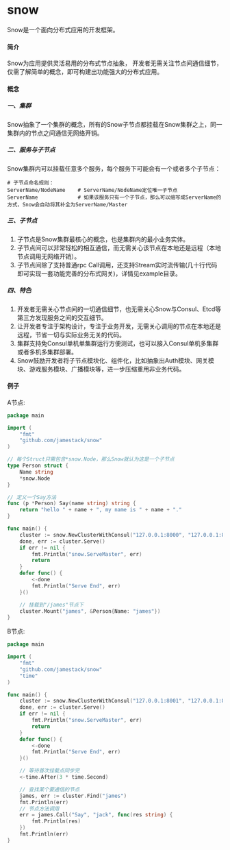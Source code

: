 # snow
Snow是一个面向分布式应用的开发框架。

#### 简介
Snow为应用提供灵活易用的分布式节点抽象，
开发者无需关注节点间通信细节，仅需了解简单的概念，即可构建出功能强大的分布式应用。

#### 概念
##### 一、集群
Snow抽象了一个集群的概念，所有的Snow子节点都挂载在Snow集群之上，同一集群内的节点之间通信无网络开销。

##### 二、服务与子节点
Snow集群内可以挂载任意多个服务，每个服务下可能会有一个或者多个子节点：
```shell script
# 子节点命名规则：
ServerName/NodeName    # ServerName/NodeName定位唯一子节点
ServerName             # 如果该服务只有一个子节点，那么可以缩写成ServerName的方式，Snow会自动将其补全为ServerName/Master
```

##### 三、子节点
1. 子节点是Snow集群最核心的概念，也是集群内的最小业务实体。
2. 子节点间可以非常轻松的相互通信，而无需关心该节点在本地还是远程（本地节点调用无网络开销）。
3. 子节点间除了支持普通rpc Call调用，还支持Stream实时流传输(几十行代码即可实现一套功能完善的分布式网关)，详情见example目录。
##### 四、特色
1. 开发者无需关心节点间的一切通信细节，也无需关心Snow与Consul、Etcd等第三方发现服务之间的交互细节。
2. 让开发者专注于架构设计，专注于业务开发，无需关心调用的节点在本地还是远程，节省一切与实际业务无关的代码。
3. 集群支持免Consul单机单集群运行方便测试，也可以接入Consul单机多集群或者多机多集群部署。
4. Snow鼓励开发者将子节点模块化、组件化，比如抽象出Auth模块、网关模块、游戏服务模块、广播模块等，进一步压缩重用非业务代码。
#### 例子
A节点:
```go
package main

import (
	"fmt"
	"github.com/jamestack/snow"
)

// 每个Struct只需包含*snow.Node，那么Snow就认为这是一个子节点
type Person struct {
	Name string
	*snow.Node
}

// 定义一个Say方法
func (p *Person) Say(name string) string {
	return "hello " + name + ", my name is " + name + "."
}

func main() {
	cluster := snow.NewClusterWithConsul("127.0.0.1:8000", "127.0.0.1:8000")
	done, err := cluster.Serve()
	if err != nil {
		fmt.Println("snow.ServeMaster", err)
		return
	}
	defer func() {
		<-done
		fmt.Println("Serve End", err)
	}()

	// 挂载到"/james"节点下
	cluster.Mount("james", &Person{Name: "james"})
}
```

B节点:
```go
package main

import (
	"fmt"
	"github.com/jamestack/snow"
	"time"
)

func main() {
	cluster := snow.NewClusterWithConsul("127.0.0.1:8001", "127.0.0.1:8001")
	done, err := cluster.Serve()
	if err != nil {
		fmt.Println("snow.ServeMaster", err)
		return
	}
	defer func() {
		<-done
		fmt.Println("Serve End", err)
	}()

	// 等待首次挂载点同步完
	<-time.After(3 * time.Second)

	// 查找某个要通信的节点
	james, err := cluster.Find("james")
	fmt.Println(err)
	// 节点方法调用
	err = james.Call("Say", "jack", func(res string) {
		fmt.Println(res)
	})
	fmt.Println(err)
}
```
